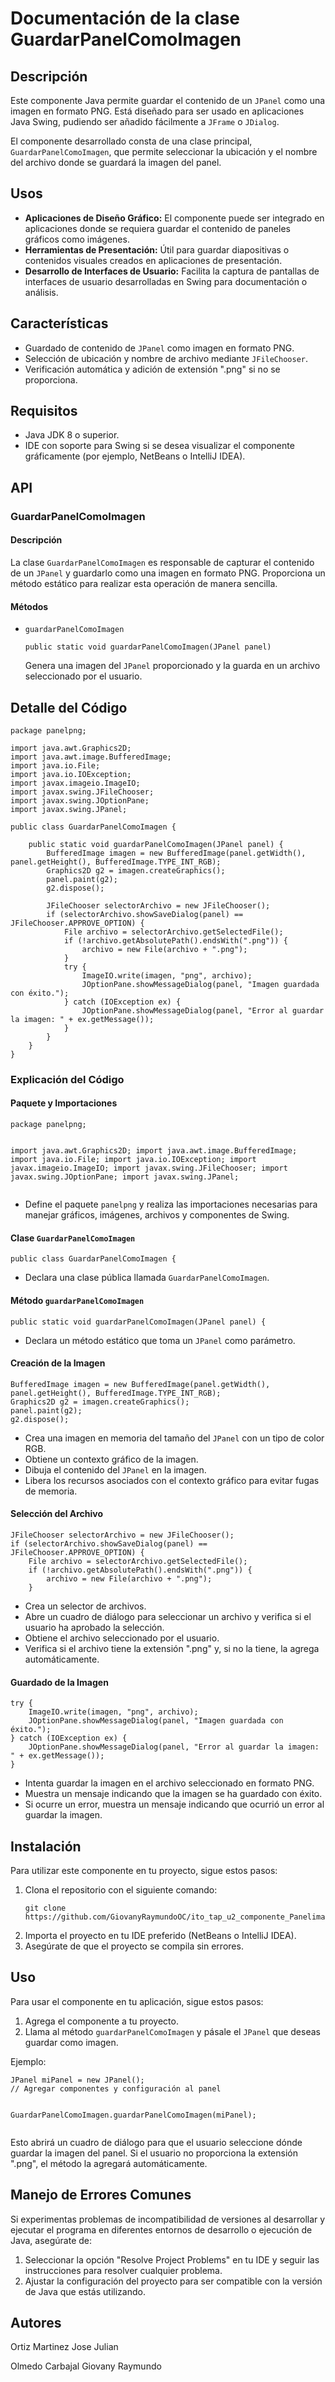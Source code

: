 <!DOCTYPE html>
<html lang="es">
<head>
    <meta charset="UTF-8">
    <meta name="viewport" content="width=device-width, initial-scale=1.0">
</head>
<body>

<h1>Documentación de la clase GuardarPanelComoImagen</code></h1>

<h2>Descripción</h2>
<p>Este componente Java permite guardar el contenido de un <code>JPanel</code> como una imagen en formato PNG. Está diseñado para ser usado en aplicaciones Java Swing, pudiendo ser añadido fácilmente a <code>JFrame</code> o <code>JDialog</code>.</p>
<p>El componente desarrollado consta de una clase principal, <code>GuardarPanelComoImagen</code>, que permite seleccionar la ubicación y el nombre del archivo donde se guardará la imagen del panel.</p>

<h2>Usos</h2>
<ul>
    <li><strong>Aplicaciones de Diseño Gráfico:</strong> El componente puede ser integrado en aplicaciones donde se requiera guardar el contenido de paneles gráficos como imágenes.</li>
    <li><strong>Herramientas de Presentación:</strong> Útil para guardar diapositivas o contenidos visuales creados en aplicaciones de presentación.</li>
    <li><strong>Desarrollo de Interfaces de Usuario:</strong> Facilita la captura de pantallas de interfaces de usuario desarrolladas en Swing para documentación o análisis.</li>
</ul>

<h2>Características</h2>
<ul>
    <li>Guardado de contenido de <code>JPanel</code> como imagen en formato PNG.</li>
    <li>Selección de ubicación y nombre de archivo mediante <code>JFileChooser</code>.</li>
    <li>Verificación automática y adición de extensión ".png" si no se proporciona.</li>
</ul>

<h2>Requisitos</h2>
<ul>
    <li>Java JDK 8 o superior.</li>
    <li>IDE con soporte para Swing si se desea visualizar el componente gráficamente (por ejemplo, NetBeans o IntelliJ IDEA).</li>
</ul>

<h2>API</h2>

<h3>GuardarPanelComoImagen</h3>

<h4>Descripción</h4>
<p>La clase <code>GuardarPanelComoImagen</code> es responsable de capturar el contenido de un <code>JPanel</code> y guardarlo como una imagen en formato PNG. Proporciona un método estático para realizar esta operación de manera sencilla.</p>

<h4>Métodos</h4>
<ul>
    <li><code>guardarPanelComoImagen</code>
        <pre><code>public static void guardarPanelComoImagen(JPanel panel)</code></pre>
        <p>Genera una imagen del <code>JPanel</code> proporcionado y la guarda en un archivo seleccionado por el usuario.</p>
    </li>
</ul>

<h2>Detalle del Código</h2>

<pre><code>package panelpng;

import java.awt.Graphics2D;
import java.awt.image.BufferedImage;
import java.io.File;
import java.io.IOException;
import javax.imageio.ImageIO;
import javax.swing.JFileChooser;
import javax.swing.JOptionPane;
import javax.swing.JPanel;

public class GuardarPanelComoImagen {

    public static void guardarPanelComoImagen(JPanel panel) {
        BufferedImage imagen = new BufferedImage(panel.getWidth(), panel.getHeight(), BufferedImage.TYPE_INT_RGB);
        Graphics2D g2 = imagen.createGraphics();
        panel.paint(g2);
        g2.dispose();

        JFileChooser selectorArchivo = new JFileChooser();
        if (selectorArchivo.showSaveDialog(panel) == JFileChooser.APPROVE_OPTION) {
            File archivo = selectorArchivo.getSelectedFile();
            if (!archivo.getAbsolutePath().endsWith(".png")) {
                archivo = new File(archivo + ".png");
            }
            try {
                ImageIO.write(imagen, "png", archivo);
                JOptionPane.showMessageDialog(panel, "Imagen guardada con éxito.");
            } catch (IOException ex) {
                JOptionPane.showMessageDialog(panel, "Error al guardar la imagen: " + ex.getMessage());
            }
        }
    }
}
</code></pre>

<h3>Explicación del Código</h3>

<h4>Paquete y Importaciones</h4>
<pre><code>package panelpng;

import java.awt.Graphics2D;
import java.awt.image.BufferedImage;
import java.io.File;
import java.io.IOException;
import javax.imageio.ImageIO;
import javax.swing.JFileChooser;
import javax.swing.JOptionPane;
import javax.swing.JPanel;
</code></pre>
<ul>
    <li>Define el paquete <code>panelpng</code> y realiza las importaciones necesarias para manejar gráficos, imágenes, archivos y componentes de Swing.</li>
</ul>

<h4>Clase <code>GuardarPanelComoImagen</code></h4>
<pre><code>public class GuardarPanelComoImagen {
</code></pre>
<ul>
    <li>Declara una clase pública llamada <code>GuardarPanelComoImagen</code>.</li>
</ul>

<h4>Método <code>guardarPanelComoImagen</code></h4>
<pre><code>public static void guardarPanelComoImagen(JPanel panel) {
</code></pre>
<ul>
    <li>Declara un método estático que toma un <code>JPanel</code> como parámetro.</li>
</ul>

<h4>Creación de la Imagen</h4>
<pre><code>BufferedImage imagen = new BufferedImage(panel.getWidth(), panel.getHeight(), BufferedImage.TYPE_INT_RGB);
Graphics2D g2 = imagen.createGraphics();
panel.paint(g2);
g2.dispose();
</code></pre>
<ul>
    <li>Crea una imagen en memoria del tamaño del <code>JPanel</code> con un tipo de color RGB.</li>
    <li>Obtiene un contexto gráfico de la imagen.</li>
    <li>Dibuja el contenido del <code>JPanel</code> en la imagen.</li>
    <li>Libera los recursos asociados con el contexto gráfico para evitar fugas de memoria.</li>
</ul>

<h4>Selección del Archivo</h4>
<pre><code>JFileChooser selectorArchivo = new JFileChooser();
if (selectorArchivo.showSaveDialog(panel) == JFileChooser.APPROVE_OPTION) {
    File archivo = selectorArchivo.getSelectedFile();
    if (!archivo.getAbsolutePath().endsWith(".png")) {
        archivo = new File(archivo + ".png");
    }
</code></pre>
<ul>
    <li>Crea un selector de archivos.</li>
    <li>Abre un cuadro de diálogo para seleccionar un archivo y verifica si el usuario ha aprobado la selección.</li>
    <li>Obtiene el archivo seleccionado por el usuario.</li>
    <li>Verifica si el archivo tiene la extensión ".png" y, si no la tiene, la agrega automáticamente.</li>
</ul>

<h4>Guardado de la Imagen</h4>
<pre><code>try {
    ImageIO.write(imagen, "png", archivo);
    JOptionPane.showMessageDialog(panel, "Imagen guardada con éxito.");
} catch (IOException ex) {
    JOptionPane.showMessageDialog(panel, "Error al guardar la imagen: " + ex.getMessage());
}
</code></pre>
<ul>
    <li>Intenta guardar la imagen en el archivo seleccionado en formato PNG.</li>
    <li>Muestra un mensaje indicando que la imagen se ha guardado con éxito.</li>
    <li>Si ocurre un error, muestra un mensaje indicando que ocurrió un error al guardar la imagen.</li>
</ul>

<h2>Instalación</h2>
<p>Para utilizar este componente en tu proyecto, sigue estos pasos:</p>
<ol>
    <li>Clona el repositorio con el siguiente comando:
        <pre><code>git clone https://github.com/GiovanyRaymundoOC/ito_tap_u2_componente_Panelimagen.git</code></pre>
    </li>
    <li>Importa el proyecto en tu IDE preferido (NetBeans o IntelliJ IDEA).</li>
    <li>Asegúrate de que el proyecto se compila sin errores.</li>
</ol>

<h2>Uso</h2>
<p>Para usar el componente en tu aplicación, sigue estos pasos:</p>
<ol>
    <li>Agrega el componente a tu proyecto.</li>
    <li>Llama al método <code>guardarPanelComoImagen</code> y pásale el <code>JPanel</code> que deseas guardar como imagen.</li>
</ol>

<p>Ejemplo:</p>
<pre><code>JPanel miPanel = new JPanel();
// Agregar componentes y configuración al panel

GuardarPanelComoImagen.guardarPanelComoImagen(miPanel);
</code></pre>

<p>Esto abrirá un cuadro de diálogo para que el usuario seleccione dónde guardar la imagen del panel. Si el usuario no proporciona la extensión ".png", el método la agregará automáticamente.</p>

<h2>Manejo de Errores Comunes</h2>
<p>Si experimentas problemas de incompatibilidad de versiones al desarrollar y ejecutar el programa en diferentes entornos de desarrollo o ejecución de Java, asegúrate de:</p>
<ol>
    <li>Seleccionar la opción "Resolve Project Problems" en tu IDE y seguir las instrucciones para resolver cualquier problema.</li>
    <li>Ajustar la configuración del proyecto para ser compatible con la versión de Java que estás utilizando.</li>
</ol>
<h2>Autores</h2>
<p>Ortiz Martinez Jose Julian
<p>Olmedo Carbajal Giovany Raymundo</p>

</body>
</
